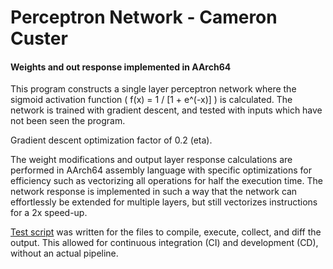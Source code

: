 # Perceptron Network - Cameron Custer #
#### Weights and out response implemented in AArch64 ####
This program constructs a single layer perceptron network where the sigmoid
activation function ( f(x) = 1 / [1 + e^(-x)] ) is calculated. The network is
trained with gradient descent, and tested with inputs which have not been seen
the program.

Gradient descent optimization factor of 0.2 (eta).

The weight modifications and output layer response calculations are performed in
AArch64 assembly language with specific optimizations for efficiency such as
vectorizing all operations for half the execution time. The network response is
implemented in such a way that the network can effortlessly be extended for
multiple layers, but still vectorizes instructions for a 2x speed-up.

[Test script](testrun.sh) was written for the files to compile, execute,
collect, and diff the output. This allowed for continuous integration (CI) and
development (CD), without an actual pipeline.

